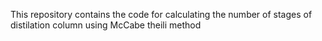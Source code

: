  This repository contains the code for calculating the number of stages of distilation column using McCabe theili method
